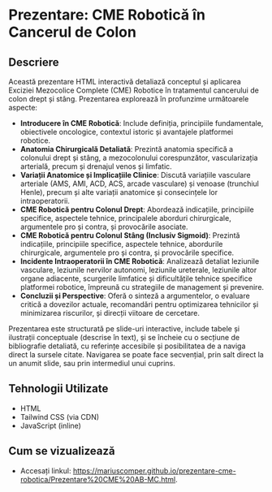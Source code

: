 # Prezentare: CME Robotică în Cancerul de Colon

## Descriere

Această prezentare HTML interactivă detaliază conceptul și aplicarea Exciziei Mezocolice Complete (CME) Robotice în tratamentul cancerului de colon drept și stâng. Prezentarea explorează în profunzime următoarele aspecte:

* **Introducere în CME Robotică**: Include definiția, principiile fundamentale, obiectivele oncologice, contextul istoric și avantajele platformei robotice.
* **Anatomia Chirurgicală Detaliată**: Prezintă anatomia specifică a colonului drept și stâng, a mezocolonului corespunzător, vascularizația arterială, precum și drenajul venos și limfatic.
* **Variații Anatomice și Implicațiile Clinice**: Discută variațiile vasculare arteriale (AMS, AMI, ACD, ACS, arcade vasculare) și venoase (trunchiul Henle), precum și alte variații anatomice și consecințele lor intraoperatorii.
* **CME Robotică pentru Colonul Drept**: Abordează indicațiile, principiile specifice, aspectele tehnice, principalele aborduri chirurgicale, argumentele pro și contra, și provocările asociate.
* **CME Robotică pentru Colonul Stâng (Inclusiv Sigmoid)**: Prezintă indicațiile, principiile specifice, aspectele tehnice, abordurile chirurgicale, argumentele pro și contra, și provocările specifice.
* **Incidente Intraoperatorii în CME Robotică**: Analizează detaliat leziunile vasculare, leziunile nervilor autonomi, leziunile ureterale, leziunile altor organe adiacente, scurgerile limfatice și dificultățile tehnice specifice platformei robotice, împreună cu strategiile de management și prevenire.
* **Concluzii și Perspective**: Oferă o sinteză a argumentelor, o evaluare critică a dovezilor actuale, recomandări pentru optimizarea tehnicilor și minimizarea riscurilor, și direcții viitoare de cercetare.

Prezentarea este structurată pe slide-uri interactive, include tabele și ilustrații conceptuale (descrise în text), și se încheie cu o secțiune de bibliografie detaliată, cu referințe accesibile și posibilitatea de a naviga direct la sursele citate. Navigarea se poate face secvențial, prin salt direct la un anumit slide, sau prin intermediul unui cuprins.

## Tehnologii Utilizate
* HTML
* Tailwind CSS (via CDN)
* JavaScript (inline)

## Cum se vizualizează

* Accesați linkul: https://mariuscomper.github.io/prezentare-cme-robotica/Prezentare%20CME%20AB-MC.html.
